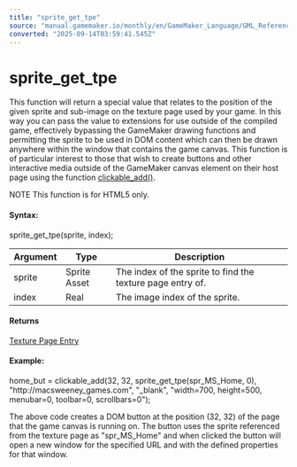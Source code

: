 ```yaml
---
title: "sprite_get_tpe"
source: "manual.gamemaker.io/monthly/en/GameMaker_Language/GML_Reference/Asset_Management/Sprites/Sprite_Information/sprite_get_tpe.htm"
converted: "2025-09-14T03:59:41.545Z"
---
```


# sprite\_get\_tpe

This function will return a special value that relates to the position of the given sprite and sub-image on the texture page used by your game. In this way you can pass the value to extensions for use outside of the compiled game, effectively bypassing the GameMaker drawing functions and permitting the sprite to be used in DOM content which can then be drawn anywhere within the window that contains the game canvas. This function is of particular interest to those that wish to create buttons and other interactive media outside of the GameMaker canvas element on their host page using the function [clickable\_add()](../../../Web_And_HTML5/clickable_add.md).

NOTE This function is for HTML5 only.

#### Syntax:

sprite\_get\_tpe(sprite, index);

| Argument | Type | Description |
| --- | --- | --- |
| sprite | Sprite Asset | The index of the sprite to find the texture page entry of. |
| index | Real | The image index of the sprite. |

#### Returns

[Texture Page Entry](sprite_get_tpe.md)

#### Example:

home\_but = clickable\_add(32, 32, sprite\_get\_tpe(spr\_MS\_Home, 0), "http://macsweeney\_games.com", "\_blank", "width=700, height=500, menubar=0, toolbar=0, scrollbars=0");

The above code creates a DOM button at the position (32, 32) of the page that the game canvas is running on. The button uses the sprite referenced from the texture page as "spr\_MS\_Home" and when clicked the button will open a new window for the specified URL and with the defined properties for that window.